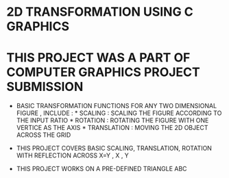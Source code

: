 # 2D TRANSFORMATION USING C GRAPHICS
# THIS PROJECT WAS A PART OF COMPUTER GRAPHICS PROJECT SUBMISSION

* BASIC TRANSFORMATION FUNCTIONS FOR ANY TWO DIMENSIONAL FIGURE , INCLUDE :
		*	SCALING : SCALING THE FIGURE ACCORDING TO THE INPUT RATIO
		* 	ROTATION : ROTATING THE FIGURE WITH ONE VERTICE AS THE AXIS
		*	TRANSLATION	: MOVING THE 2D OBJECT ACROSS THE GRID

* THIS PROJECT COVERS BASIC SCALING, TRANSLATION, ROTATION WITH REFLECTION ACROSS X=Y , X , Y
* THIS PROJECT WORKS ON A PRE-DEFINED TRIANGLE ABC